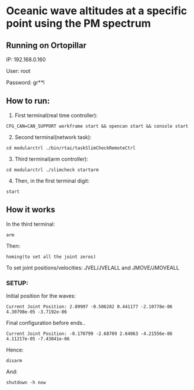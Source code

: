 # Oceanic wave altitudes at a specific point using the PM spectrum

## Running on Ortopillar

IP: 192.168.0.160

User: root

Password: gr**l

## How to run:

1. First terminal(real time controller):
```
CFG_CAN=CAN_SUPPORT workframe start && opencan start && console start
```

2. Second terminal(network task):
```
cd modularctrl ./bin/rtai/taskSlimCheckRemoteCtrl
```

3. Third terminal(arm controller):
```
cd modularctrl ./slimcheck startarm
```

4. Then, in the first terminal digit:
```
start
```

## How it works

In the third terminal:
```
arm
```
Then:
```
homing(to set all the joint zeros)
```

To set joint positions/velocities: JVEL/JVELALL and JMOVE/JMOVEALL

### SETUP:

Initial position for the waves:
```
Current Joint Position: 2.89997 -0.506282 0.441177 -2.10778e-06 4.30798e-05 -3.7192e-06 
```

Final configuration before ends..
```
Current Joint Position: -0.170799 -2.68709 2.64063 -4.21556e-06 4.11217e-05 -7.43841e-06 
```

Hence:
```
disarm 
```
And:
```
shutdown -h now 
```
